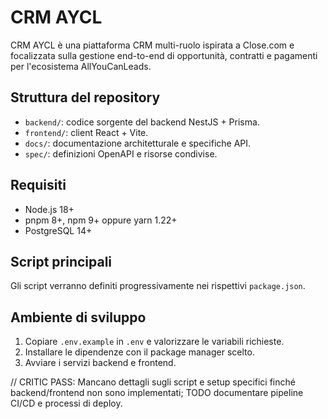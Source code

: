 # CRM AYCL

CRM AYCL è una piattaforma CRM multi-ruolo ispirata a Close.com e focalizzata sulla gestione end-to-end di opportunità, contratti e pagamenti per l'ecosistema AllYouCanLeads.

## Struttura del repository

- `backend/`: codice sorgente del backend NestJS + Prisma.
- `frontend/`: client React + Vite.
- `docs/`: documentazione architetturale e specifiche API.
- `spec/`: definizioni OpenAPI e risorse condivise.

## Requisiti

- Node.js 18+
- pnpm 8+, npm 9+ oppure yarn 1.22+
- PostgreSQL 14+

## Script principali

Gli script verranno definiti progressivamente nei rispettivi `package.json`.

## Ambiente di sviluppo

1. Copiare `.env.example` in `.env` e valorizzare le variabili richieste.
2. Installare le dipendenze con il package manager scelto.
3. Avviare i servizi backend e frontend.

// CRITIC PASS: Mancano dettagli sugli script e setup specifici finché backend/frontend non sono implementati; TODO documentare pipeline CI/CD e processi di deploy.
